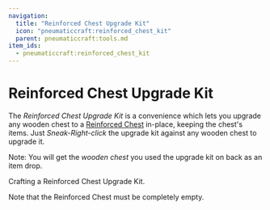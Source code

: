 ```yaml
---
navigation:
  title: "Reinforced Chest Upgrade Kit"
  icon: "pneumaticcraft:reinforced_chest_kit"
  parent: pneumaticcraft:tools.md
item_ids:
  - pneumaticcraft:reinforced_chest_kit
---
```


# Reinforced Chest Upgrade Kit

The *Reinforced Chest Upgrade Kit* is a convenience which lets you upgrade any wooden chest to a [Reinforced Chest](../reinforced_chest.md) in-place, keeping the chest's items. Just *Sneak-Right-click* the upgrade kit against any wooden chest to upgrade it.

Note: You will get the *wooden chest* you used the upgrade kit on back as an item drop.

Crafting a Reinforced Chest Upgrade Kit.

Note that the Reinforced Chest must be completely empty.

<Recipe id="pneumaticcraft:reinforced_chest_kit" />

